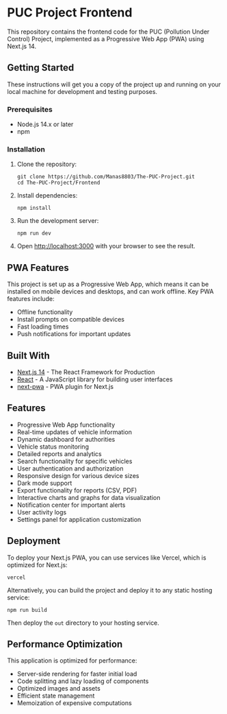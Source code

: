# PUC Project Frontend

This repository contains the frontend code for the PUC (Pollution Under Control) Project, implemented as a Progressive Web App (PWA) using Next.js 14.

## Getting Started

These instructions will get you a copy of the project up and running on your local machine for development and testing purposes.

### Prerequisites

- Node.js 14.x or later
- npm

### Installation

1. Clone the repository:
   ```
   git clone https://github.com/Manas8803/The-PUC-Project.git
   cd The-PUC-Project/Frontend
   ```

2. Install dependencies:
   ```
   npm install
   ```

3. Run the development server:
   ```
   npm run dev
   ```

4. Open [http://localhost:3000](http://localhost:3000) with your browser to see the result.

## PWA Features

This project is set up as a Progressive Web App, which means it can be installed on mobile devices and desktops, and can work offline. Key PWA features include:

- Offline functionality
- Install prompts on compatible devices
- Fast loading times
- Push notifications for important updates

## Built With

- [Next.js 14](https://nextjs.org/) - The React Framework for Production
- [React](https://reactjs.org/) - A JavaScript library for building user interfaces
- [next-pwa](https://github.com/shadowwalker/next-pwa) - PWA plugin for Next.js

## Features

- Progressive Web App functionality
- Real-time updates of vehicle information
- Dynamic dashboard for authorities
- Vehicle status monitoring
- Detailed reports and analytics
- Search functionality for specific vehicles
- User authentication and authorization
- Responsive design for various device sizes
- Dark mode support
- Export functionality for reports (CSV, PDF)
- Interactive charts and graphs for data visualization
- Notification center for important alerts
- User activity logs
- Settings panel for application customization

## Deployment

To deploy your Next.js PWA, you can use services like Vercel, which is optimized for Next.js:

```
vercel
```

Alternatively, you can build the project and deploy it to any static hosting service:

```
npm run build
```

Then deploy the `out` directory to your hosting service.

## Performance Optimization

This application is optimized for performance:

- Server-side rendering for faster initial load
- Code splitting and lazy loading of components
- Optimized images and assets
- Efficient state management
- Memoization of expensive computations

